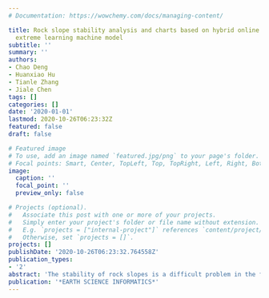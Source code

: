 ```yaml
---
# Documentation: https://wowchemy.com/docs/managing-content/

title: Rock slope stability analysis and charts based on hybrid online sequential
  extreme learning machine model
subtitle: ''
summary: ''
authors:
- Chao Deng
- Huanxiao Hu
- Tianle Zhang
- Jiale Chen
tags: []
categories: []
date: '2020-01-01'
lastmod: 2020-10-26T06:23:32Z
featured: false
draft: false

# Featured image
# To use, add an image named `featured.jpg/png` to your page's folder.
# Focal points: Smart, Center, TopLeft, Top, TopRight, Left, Right, BottomLeft, Bottom, BottomRight.
image:
  caption: ''
  focal_point: ''
  preview_only: false

# Projects (optional).
#   Associate this post with one or more of your projects.
#   Simply enter your project's folder or file name without extension.
#   E.g. `projects = ["internal-project"]` references `content/project/deep-learning/index.md`.
#   Otherwise, set `projects = []`.
projects: []
publishDate: '2020-10-26T06:23:32.764558Z'
publication_types:
- '2'
abstract: 'The stability of rock slopes is a difficult problem in the field of geotechnical and geological engineering. Less than 20% of all landslides are predictable each year, so a simple, fast, reliable and low-cost method to predict the stability of slopes is urgently needed. This study investigates a new regularized online sequential extreme learning machine, incorporated with the variable forgetting factor (FOS-ELM), based on intelligence computation to predict the factor of safety of a rock slope (F). The Bayesian information criterion (BIC) is applied to establish seven input combinations based on the parameters of the Hoek-Brown criterion and geometrical and mechanical parameters of the slope, such as the geological strength index (GSI), disturbance factor (D), rock material constant ($m_{i}$), uniaxial compressive strength ($σ_{ci}$), unit weight of the rock mass ($Y$), slope height (H) and slope angle (β). Seven models are established and evaluated to determine the optimal input combination. Various statistical indicators are calculated for the prediction accuracy examination. Compared to the classical extreme learning machine (ELM) model predictions of F, the results of the applied FOS-ELM model demonstrate a better prediction accuracy and are more effective when accounting for an increase in data. The FOS-ELM model with all seven input parameters is used to establish stability charts with the influence coefficient of slope angle change ($η_{β}$), disturbance change ($η_{D}$) and slope height change (η_{H}$). Using stability charts with a combination of $η_{β}$, η_{D}$ and η_{H}$ can be used to quickly and preliminarily analyze rock stability as a guide for engineering practitioners in rock slope design.'
publication: '*EARTH SCIENCE INFORMATICS*'
---
```

